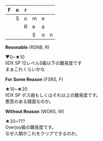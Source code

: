| F | o | r |   |   |   |
|---|---|---|---|---|---|
|   | S | o | m | e |   |
|   |   | R | e | a |   |
|   |   |   | S | o | n |

**Resonable** (RSNB, R)

▼0~★10  
IIDX SP 12レベルS級以下の難易度です  
まぁこれくらいかな  

**For Some Reason** (FSRS, F)

★10~★20  
IIDX SP ボス曲もしくはそれ以上の難易度です。  
悪意のある譜面なのか。  

**Without Reason** (WORS, W)

★20~???  
Overjoy級の難易度です。  
なぜ人類がこれをクリアできるのか。  
